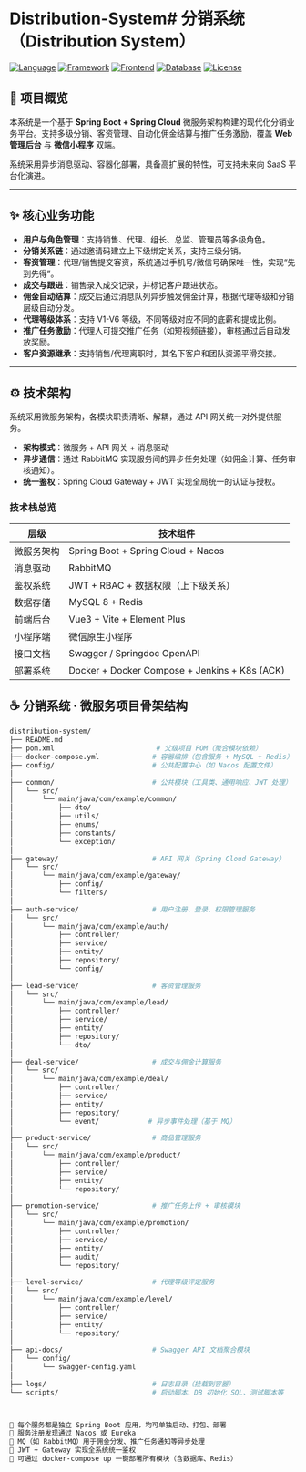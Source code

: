 # Distribution-System# 分销系统（Distribution System）

[![Language](https://img.shields.io/badge/Language-Java-blue.svg)](https://www.java.com)
[![Framework](https://img.shields.io/badge/Framework-Spring%20Cloud-green.svg)](https://spring.io/projects/spring-cloud)
[![Frontend](https://img.shields.io/badge/Frontend-Vue%20%7C%20Mini%20Program-orange)](https://vuejs.org/)
[![Database](https://img.shields.io/badge/Database-MySQL%20%7C%20Redis-yellow.svg)](https://www.mysql.com/)
[![License](https://img.shields.io/badge/License-MIT-lightgrey.svg)](https://opensource.org/licenses/MIT)

## 📌 项目概览

本系统是一个基于 **Spring Boot + Spring Cloud** 微服务架构构建的现代化分销业务平台。支持多级分销、客资管理、自动化佣金结算与推广任务激励，覆盖 **Web 管理后台** 与 **微信小程序** 双端。

系统采用异步消息驱动、容器化部署，具备高扩展的特性，可支持未来向 SaaS 平台化演进。

---

## ✨ 核心业务功能

-   **用户与角色管理**：支持销售、代理、组长、总监、管理员等多级角色。
-   **分销关系链**：通过邀请码建立上下级绑定关系，支持三级分销。
-   **客资管理**：代理/销售提交客资，系统通过手机号/微信号确保唯一性，实现“先到先得”。
-   **成交与跟进**：销售录入成交记录，并标记客户跟进状态。
-   **佣金自动结算**：成交后通过消息队列异步触发佣金计算，根据代理等级和分销层级自动分发。
-   **代理等级体系**：支持 V1-V6 等级，不同等级对应不同的底薪和提成比例。
-   **推广任务激励**：代理人可提交推广任务（如短视频链接），审核通过后自动发放奖励。
-   **客户资源继承**：支持销售/代理离职时，其名下客户和团队资源平滑交接。

---

## ⚙️ 技术架构

系统采用微服务架构，各模块职责清晰、解耦，通过 API 网关统一对外提供服务。

-   **架构模式**：微服务 + API 网关 + 消息驱动
-   **异步通信**：通过 RabbitMQ 实现服务间的异步任务处理（如佣金计算、任务审核通知）。
-   **统一鉴权**：Spring Cloud Gateway + JWT 实现全局统一的认证与授权。

### 技术栈总览

| 层级         | 技术组件                                        |
|--------------|-------------------------------------------------|
| 微服务架构   | Spring Boot + Spring Cloud + Nacos              |
| 消息驱动     | RabbitMQ                                        |
| 鉴权系统     | JWT + RBAC + 数据权限（上下级关系）             |
| 数据存储     | MySQL 8 + Redis                                |
| 前端后台     | Vue3 + Vite + Element Plus                      |
| 小程序端     | 微信原生小程序                                  |
| 接口文档     | Swagger / Springdoc OpenAPI                     |
| 部署系统     | Docker + Docker Compose + Jenkins + K8s (ACK)   |

## ☕ 分销系统 · 微服务项目骨架结构

```bash
distribution-system/
├── README.md
├── pom.xml                         # 父级项目 POM（聚合模块依赖）
├── docker-compose.yml             # 容器编排（包含服务 + MySQL + Redis）
├── config/                        # 公共配置中心（如 Nacos 配置文件）
│
├── common/                        # 公共模块（工具类、通用响应、JWT 处理）
│   └── src/
│       └── main/java/com/example/common/
│           ├── dto/
│           ├── utils/
│           ├── enums/
│           ├── constants/
│           └── exception/
│
├── gateway/                       # API 网关（Spring Cloud Gateway）
│   └── src/
│       └── main/java/com/example/gateway/
│           ├── config/
│           └── filters/
│
├── auth-service/                  # 用户注册、登录、权限管理服务
│   └── src/
│       └── main/java/com/example/auth/
│           ├── controller/
│           ├── service/
│           ├── entity/
│           ├── repository/
│           └── config/
│
├── lead-service/                  # 客资管理服务
│   └── src/
│       └── main/java/com/example/lead/
│           ├── controller/
│           ├── service/
│           ├── entity/
│           ├── repository/
│           └── dto/
│
├── deal-service/                  # 成交与佣金计算服务
│   └── src/
│       └── main/java/com/example/deal/
│           ├── controller/
│           ├── service/
│           ├── entity/
│           ├── repository/
│           └── event/            # 异步事件处理（基于 MQ）
│
├── product-service/               # 商品管理服务
│   └── src/
│       └── main/java/com/example/product/
│           ├── controller/
│           ├── service/
│           ├── entity/
│           └── repository/
│
├── promotion-service/             # 推广任务上传 + 审核模块
│   └── src/
│       └── main/java/com/example/promotion/
│           ├── controller/
│           ├── service/
│           ├── entity/
│           ├── audit/
│           └── repository/
│
├── level-service/                 # 代理等级评定服务
│   └── src/
│       └── main/java/com/example/level/
│           ├── controller/
│           ├── service/
│           ├── entity/
│           └── repository/
│
├── api-docs/                      # Swagger API 文档聚合模块
│   └── config/
│       └── swagger-config.yaml
│
├── logs/                          # 日志目录（挂载到容器）
└── scripts/                       # 启动脚本、DB 初始化 SQL、测试脚本等



🔧 每个服务都是独立 Spring Boot 应用，均可单独启动、打包、部署
🔁 服务注册发现通过 Nacos 或 Eureka
🧩 MQ（如 RabbitMQ）用于佣金分发、推广任务通知等异步处理
🔐 JWT + Gateway 实现全系统统一鉴权
🐳 可通过 docker-compose up 一键部署所有模块（含数据库、Redis）